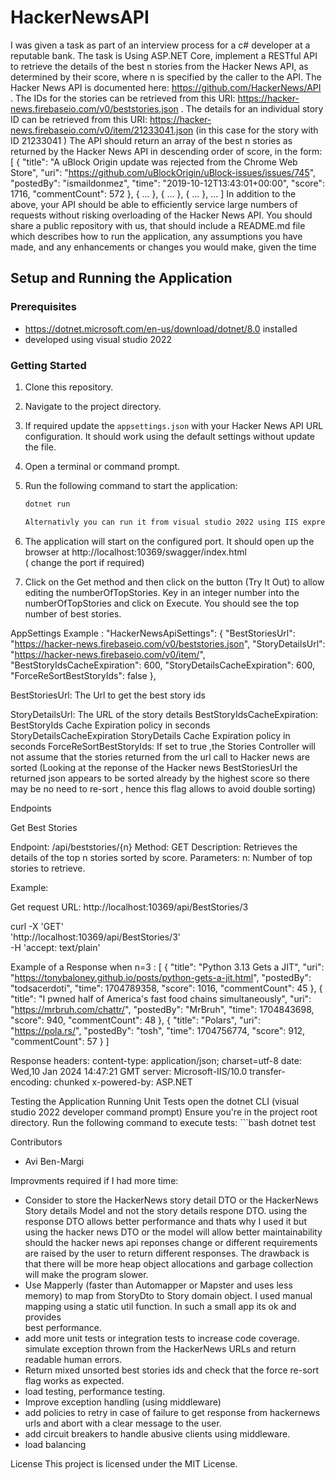 # HackerNewsAPI

I was given a task as part of an interview process for a c# developer at a reputable bank.
The task is 
Using ASP.NET Core, implement a RESTful API to retrieve the details of the best n stories from the Hacker News API, as determined by their score, where n is
specified by the caller to the API.
The Hacker News API is documented here: https://github.com/HackerNews/API .
The IDs for the stories can be retrieved from this URI: https://hacker-news.firebaseio.com/v0/beststories.json .
The details for an individual story ID can be retrieved from this URI: https://hacker-news.firebaseio.com/v0/item/21233041.json (in this case for the story with ID
21233041 )
The API should return an array of the best n stories as returned by the Hacker News API in descending order of score, in the form:
[
{
"title": "A uBlock Origin update was rejected from the Chrome Web Store",
"uri": "https://github.com/uBlockOrigin/uBlock-issues/issues/745",
"postedBy": "ismaildonmez",
"time": "2019-10-12T13:43:01+00:00",
"score": 1716,
"commentCount": 572
},
{ ... },
{ ... },
{ ... },
...
]
In addition to the above, your API should be able to efficiently service large numbers of requests without risking overloading of the Hacker News API.
You should share a public repository with us, that should include a README.md file which describes how to run the application, any assumptions you have made, and
any enhancements or changes you would make, given the time


## Setup and Running the Application

### Prerequisites
- https://dotnet.microsoft.com/en-us/download/dotnet/8.0 installed
- developed using visual studio 2022

### Getting Started
1. Clone this repository.
2. Navigate to the project directory.
3. If required update the `appsettings.json` with your Hacker News API URL configuration.
   It should work using the default settings without update the file. 
4. Open a terminal or command prompt.
5. Run the following command to start the application:
   ```bash
   dotnet run
   
   Alternativly you can run it from visual studio 2022 using IIS express. 

1. The application will start on the configured port. 
   It should open up the browser at 
   http://localhost:10369/swagger/index.html   
   ( change the port if required) 

2. Click on the Get method and then click on the button (Try It Out) to allow editing the numberOfTopStories. 
   Key in an integer number into the numberOfTopStories and click on Execute. 
   You should see the top number of best stories. 


AppSettings Example : 
 "HackerNewsApiSettings": {
   "BestStoriesUrl": "https://hacker-news.firebaseio.com/v0/beststories.json",
   "StoryDetailsUrl": "https://hacker-news.firebaseio.com/v0/item/",
   "BestStoryIdsCacheExpiration": 600,
   "StoryDetailsCacheExpiration": 600,
   "ForceReSortBestStoryIds": false
 },
    
 BestStoriesUrl:  The Url to get the best story ids
     
 StoryDetailsUrl: The URL of the story details 
 BestStoryIdsCacheExpiration: BestStoryIds Cache Expiration policy in seconds 
 StoryDetailsCacheExpiration StoryDetails Cache Expiration policy in seconds 
 ForceReSortBestStoryIds: If set to true ,the Stories Controller will not assume that the stories returned from the url call to Hacker news are sorted 
      (Looking at the reponse of the Hacker news BestStoriesUrl the returned json appears to be  sorted already by the highest score so there may be no need to re-sort , 
     hence this flag allows to avoid double sorting)



Endpoints

Get Best Stories

Endpoint: /api/beststories/{n}
Method: GET
Description: Retrieves the details of the top n stories sorted by score.
Parameters:
n: Number of top stories to retrieve.

Example: 

Get request URL: http://localhost:10369/api/BestStories/3

curl -X 'GET' \
  'http://localhost:10369/api/BestStories/3' \
  -H 'accept: text/plain'

Example of a Response when n=3 :
[
  {
    "title": "Python 3.13 Gets a JIT",
    "uri": "https://tonybaloney.github.io/posts/python-gets-a-jit.html",
    "postedBy": "todsacerdoti",
    "time": 1704789358,
    "score": 1016,
    "commentCount": 45
  },
  {
    "title": "I pwned half of America's fast food chains simultaneously",
    "uri": "https://mrbruh.com/chattr/",
    "postedBy": "MrBruh",
    "time": 1704843698,
    "score": 940,
    "commentCount": 48
  },
  {
    "title": "Polars",
    "uri": "https://pola.rs/",
    "postedBy": "tosh",
    "time": 1704756774,
    "score": 912,
    "commentCount": 57
  }
]

Response headers:
content-type: application/json; charset=utf-8 
 date: Wed,10 Jan 2024 14:47:21 GMT 
 server: Microsoft-IIS/10.0 
 transfer-encoding: chunked 
 x-powered-by: ASP.NET 

Testing the Application
Running Unit Tests
open the dotnet CLI (visual studio 2022 developer command prompt)
Ensure you're in the project root directory.
Run the following command to execute tests:
	```bash
	dotnet test

Contributors
* Avi Ben-Margi

Improvments required if I had more time:
- Consider to store the HackerNews story detail DTO or the HackerNews Story details Model and not the story details respone DTO. using the response DTO allows better performance and thats why I used it but using the hacker news DTO or the model will allow better maintainability should the hacker news api reponses change or different requirements are raised by the user to return different responses. The drawback is that there will be more heap object allocations and garbage collection will make the program slower. 
-  Use Mapperly (faster than Automapper or Mapster and uses less memory) to map from StoryDto to Story domain object. I used manual mapping using a static util function. In such a small app its ok and provides   
   best performance.
- add more unit tests or integration tests to increase code coverage. 
  simulate exception thrown from the HackerNews URLs and return readable human errors. 
- Return mixed unsorted best stories ids and check that the force re-sort flag works as expected.
- load testing, performance testing. 
- Improve exception handling (using middleware)
- add policies to retry in case of failure to get response from hackernews urls and abort with a clear message to the user.   
- add circuit breakers to handle abusive clients using middleware. 
- load balancing 

License
This project is licensed under the MIT License.
